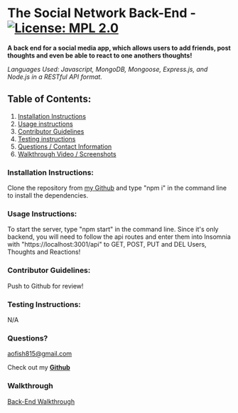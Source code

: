 # The Social Network Back-End - [![License: MPL 2.0](https://img.shields.io/badge/License-MPL_2.0-brightgreen.svg)](https://opensource.org/licenses/MPL-2.0)

**A back end for a social media app, which allows users to add friends, post thoughts and even be able to react to one anothers thoughts!**

_Languages Used: Javascript, MongoDB, Mongoose, Express.js, and Node.js in a RESTful API format._

## Table of Contents:

1. [Installation Instructions](#installation-instructions)
2. [Usage instructions](#usage-instructions)
3. [Contributor Guidelines](#contributor-guidelines)
4. [Testing instructions](#testing-instructions)
5. [Questions / Contact Information](#questions)
6. [Walkthrough Video / Screenshots](#walkthrough)

### Installation Instructions:

Clone the repository from [my Github](https://github.com/superfishal/The-Social-Network) and type "npm i" in the command line to install the dependencies.

### Usage Instructions:

To start the server, type "npm start" in the command line. Since it's only backend, you will need to follow the api routes and enter them into Insomnia with "https://localhost:3001/api" to GET, POST, PUT and DEL Users, Thoughts and Reactions!

### Contributor Guidelines:

Push to Github for review!

### Testing Instructions:

N/A

### Questions?

<aofish815@gmail.com>

Check out my **[Github](https://github.com/superfishal/The-Social-Network)**

### Walkthrough

[Back-End Walkthrough](https://drive.google.com/file/d/16UPn1uryyd4CveIMBQ-mYnT9ID2Y59fI/view)
